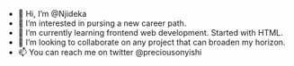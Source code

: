 - 👋 Hi, I’m @Njideka
- 👀 I’m interested in pursing a new career path.
- 🌱 I’m currently learning frontend web development. Started with HTML.
- 💞️ I’m looking to collaborate on any project that can broaden my horizon.
- 📫 You can reach me on twitter @preciousonyishi

<!---
Njidekaa/Njidekaa is a ✨ special ✨ repository because its `README.md` (this file) appears on your GitHub profile.
You can click the Preview link to take a look at your changes.
--->
